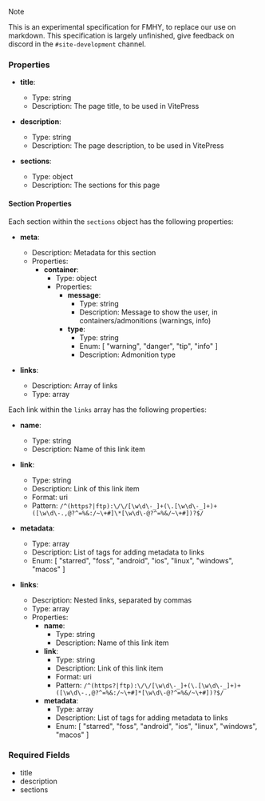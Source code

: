 > [!NOTE]
> This is an experimental specification for FMHY, to replace our use on markdown.
> This specification is largely unfinished, give feedback on discord in the `#site-development` channel.

### Properties

- **title**:

  - Type: string
  - Description: The page title, to be used in VitePress

- **description**:

  - Type: string
  - Description: The page description, to be used in VitePress

- **sections**:
  - Type: object
  - Description: The sections for this page

#### Section Properties

Each section within the `sections` object has the following properties:

- **meta**:

  - Description: Metadata for this section
  - Properties:
    - **container**:
      - Type: object
      - Properties:
        - **message**:
          - Type: string
          - Description: Message to show the user, in containers/admonitions (warnings, info)
        - **type**:
          - Type: string
          - Enum: [ "warning", "danger", "tip", "info" ]
          - Description: Admonition type

- **links**:
  - Description: Array of links
  - Type: array

Each link within the `links` array has the following properties:

- **name**:

  - Type: string
  - Description: Name of this link item

- **link**:

  - Type: string
  - Description: Link of this link item
  - Format: uri
  - Pattern: `/^(https?|ftp):\/\/[\w\d\-_]+(\.[\w\d\-_]+)+([\w\d\-.,@?^=%&:/~\+#]\*[\w\d\-@?^=%&/~\+#])?$/`

- **metadata**:

  - Type: array
  - Description: List of tags for adding metadata to links
  - Enum: [ "starred", "foss", "android", "ios", "linux", "windows", "macos" ]

- **links**:
  - Description: Nested links, separated by commas
  - Type: array
  - Properties:
    - **name**:
      - Type: string
      - Description: Name of this link item
    - **link**:
      - Type: string
      - Description: Link of this link item
      - Format: uri
      - Pattern: `/^(https?|ftp):\/\/[\w\d\-_]+(\.[\w\d\-_]+)+([\w\d\-.,@?^=%&:/~\+#]*[\w\d\-@?^=%&/~\+#])?$/`
    - **metadata**:
      - Type: array
      - Description: List of tags for adding metadata to links
      - Enum: [ "starred", "foss", "android", "ios", "linux", "windows", "macos" ]

### Required Fields

- title
- description
- sections
